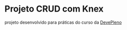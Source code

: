 # Projeto CRUD com Knex

projeto desenvolvido para práticas do curso da [DevePleno](www.devepleno.com.br)